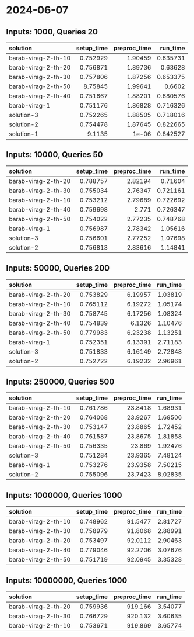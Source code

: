 # 2024-06-07

## Inputs: 1000, Queries 20

| solution            |   setup_time |   preproc_time |   run_time |
|:--------------------|-------------:|---------------:|-----------:|
| barab-virag-2-th-10 |     0.752929 |        1.90459 |   0.635731 |
| barab-virag-2-th-20 |     0.756871 |        1.89736 |   0.63628  |
| barab-virag-2-th-30 |     0.757806 |        1.87256 |   0.653375 |
| barab-virag-2-th-50 |     8.75845  |        1.99641 |   0.6602   |
| barab-virag-2-th-40 |     0.751667 |        1.88201 |   0.680576 |
| barab-virag-1       |     0.751176 |        1.86828 |   0.716326 |
| solution-3          |     0.752265 |        1.88505 |   0.718016 |
| solution-2          |     0.754478 |        1.87645 |   0.822665 |
| solution-1          |     9.1135   |        1e-06   |   0.842527 |

## Inputs: 10000, Queries 50

| solution            |   setup_time |   preproc_time |   run_time |
|:--------------------|-------------:|---------------:|-----------:|
| barab-virag-2-th-20 |     0.788757 |        2.82194 |   0.71604  |
| barab-virag-2-th-30 |     0.755034 |        2.76347 |   0.721161 |
| barab-virag-2-th-10 |     0.753212 |        2.79689 |   0.722692 |
| barab-virag-2-th-40 |     0.759698 |        2.771   |   0.726347 |
| barab-virag-2-th-50 |     0.754022 |        2.77235 |   0.748768 |
| barab-virag-1       |     0.756987 |        2.78342 |   1.05616  |
| solution-3          |     0.756601 |        2.77252 |   1.07698  |
| solution-2          |     0.756813 |        2.83616 |   1.14841  |

## Inputs: 50000, Queries 200

| solution            |   setup_time |   preproc_time |   run_time |
|:--------------------|-------------:|---------------:|-----------:|
| barab-virag-2-th-20 |     0.753829 |        6.19957 |    1.03819 |
| barab-virag-2-th-10 |     0.765112 |        6.19272 |    1.05174 |
| barab-virag-2-th-30 |     0.758745 |        6.17256 |    1.08324 |
| barab-virag-2-th-40 |     0.754839 |        6.1326  |    1.10476 |
| barab-virag-2-th-50 |     0.779983 |        6.23238 |    1.13251 |
| barab-virag-1       |     0.752351 |        6.13391 |    2.71183 |
| solution-3          |     0.751833 |        6.16149 |    2.72848 |
| solution-2          |     0.752722 |        6.19232 |    2.96961 |

## Inputs: 250000, Queries 500

| solution            |   setup_time |   preproc_time |   run_time |
|:--------------------|-------------:|---------------:|-----------:|
| barab-virag-2-th-10 |     0.761786 |        23.8418 |    1.68931 |
| barab-virag-2-th-20 |     0.764068 |        23.9267 |    1.69506 |
| barab-virag-2-th-30 |     0.753147 |        23.8865 |    1.72452 |
| barab-virag-2-th-40 |     0.761587 |        23.8675 |    1.81858 |
| barab-virag-2-th-50 |     0.756335 |        23.869  |    1.92476 |
| solution-3          |     0.751284 |        23.9365 |    7.48124 |
| barab-virag-1       |     0.753276 |        23.9358 |    7.50215 |
| solution-2          |     0.755096 |        23.7423 |    8.02835 |

## Inputs: 1000000, Queries 1000

| solution            |   setup_time |   preproc_time |   run_time |
|:--------------------|-------------:|---------------:|-----------:|
| barab-virag-2-th-10 |     0.748962 |        91.5477 |    2.81727 |
| barab-virag-2-th-30 |     0.758979 |        91.8068 |    2.88991 |
| barab-virag-2-th-20 |     0.753497 |        92.0112 |    2.90463 |
| barab-virag-2-th-40 |     0.779046 |        92.2706 |    3.07676 |
| barab-virag-2-th-50 |     0.751719 |        92.0945 |    3.35328 |

## Inputs: 10000000, Queries 1000

| solution            |   setup_time |   preproc_time |   run_time |
|:--------------------|-------------:|---------------:|-----------:|
| barab-virag-2-th-20 |     0.759936 |        919.166 |    3.54077 |
| barab-virag-2-th-30 |     0.766729 |        920.132 |    3.60635 |
| barab-virag-2-th-10 |     0.753671 |        919.869 |    3.65774 |